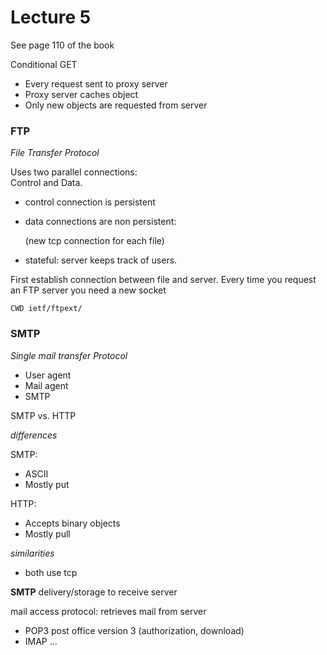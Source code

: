 # Lecture 5 #
See page 110 of the book

Conditional GET
- Every request sent to proxy server
- Proxy server caches object
- Only new objects are requested from server

### FTP ###
_File Transfer Protocol_

Uses two parallel connections:</br>
Control and Data.

- control connection is persistent
- data connections are non persistent:

  (new tcp connection for each file)
- stateful: server keeps track of users.

First establish connection between file and server. Every time you request an FTP server you need a new socket

`CWD ietf/ftpext/`

### SMTP ###
_Single mail transfer Protocol_

- User agent
- Mail agent
- SMTP

SMTP vs. HTTP

_differences_

SMTP:
- ASCII
- Mostly put

HTTP:
- Accepts binary objects
- Mostly pull

_similarities_

- both use tcp

**SMTP** delivery/storage to receive server

mail access protocol: retrieves mail from server
- POP3 post office version 3 (authorization, download)
- IMAP ...
